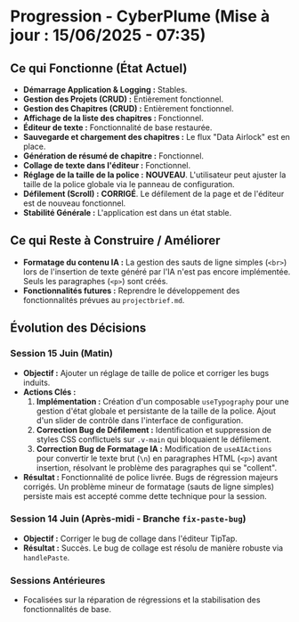 # Progression - CyberPlume (Mise à jour : 15/06/2025 - 07:35)

## Ce qui Fonctionne (État Actuel)

*   **Démarrage Application & Logging :** Stables.
*   **Gestion des Projets (CRUD) :** Entièrement fonctionnel.
*   **Gestion des Chapitres (CRUD) :** Entièrement fonctionnel.
*   **Affichage de la liste des chapitres :** Fonctionnel.
*   **Éditeur de texte :** Fonctionnalité de base restaurée.
*   **Sauvegarde et chargement des chapitres :** Le flux "Data Airlock" est en place.
*   **Génération de résumé de chapitre :** Fonctionnel.
*   **Collage de texte dans l'éditeur :** Fonctionnel.
*   **Réglage de la taille de la police :** **NOUVEAU**. L'utilisateur peut ajuster la taille de la police globale via le panneau de configuration.
*   **Défilement (Scroll) :** **CORRIGÉ**. Le défilement de la page et de l'éditeur est de nouveau fonctionnel.
*   **Stabilité Générale :** L'application est dans un état stable.

## Ce qui Reste à Construire / Améliorer

*   **Formatage du contenu IA :** La gestion des sauts de ligne simples (`<br>`) lors de l'insertion de texte généré par l'IA n'est pas encore implémentée. Seuls les paragraphes (`<p>`) sont créés.
*   **Fonctionnalités futures :** Reprendre le développement des fonctionnalités prévues au `projectbrief.md`.

## Évolution des Décisions

### Session 15 Juin (Matin)
*   **Objectif :** Ajouter un réglage de taille de police et corriger les bugs induits.
*   **Actions Clés :**
    1.  **Implémentation :** Création d'un composable `useTypography` pour une gestion d'état globale et persistante de la taille de la police. Ajout d'un slider de contrôle dans l'interface de configuration.
    2.  **Correction Bug de Défilement :** Identification et suppression de styles CSS conflictuels sur `.v-main` qui bloquaient le défilement.
    3.  **Correction Bug de Formatage IA :** Modification de `useAIActions` pour convertir le texte brut (`\n`) en paragraphes HTML (`<p>`) avant insertion, résolvant le problème des paragraphes qui se "collent".
*   **Résultat :** Fonctionnalité de police livrée. Bugs de régression majeurs corrigés. Un problème mineur de formatage (sauts de ligne simples) persiste mais est accepté comme dette technique pour la session.

### Session 14 Juin (Après-midi - Branche `fix-paste-bug`)
*   **Objectif :** Corriger le bug de collage dans l'éditeur TipTap.
*   **Résultat :** Succès. Le bug de collage est résolu de manière robuste via `handlePaste`.

### Sessions Antérieures
*   Focalisées sur la réparation de régressions et la stabilisation des fonctionnalités de base.
